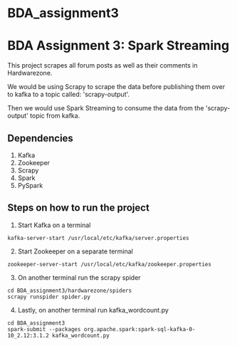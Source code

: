 # BDA_assignment3
 
<h1>BDA Assignment 3: Spark Streaming</h1>

This project scrapes all forum posts as well as their comments in Hardwarezone.

We would be using Scrapy to scrape the data before publishing them over to kafka to a topic called: 'scrapy-output'. 

Then we would use Spark Streaming to consume the data from the 'scrapy-output' topic from kafka. 

<h2>Dependencies</h2>

1. Kafka
2. Zookeeper
3. Scrapy
4. Spark
5. PySpark

<h2>Steps on how to run the project</h2>

1. Start Kafka on a terminal
```
kafka-server-start /usr/local/etc/kafka/server.properties
```

2. Start Zookeeper on a separate terminal
```
zookeeper-server-start /usr/local/etc/kafka/zookeeper.properties
```

3. On another terminal run the scrapy spider
```
cd BDA_assignment3/hardwarezone/spiders
scrapy runspider spider.py
```

4. Lastly, on another terminal run kafka_wordcount.py
```
cd BDA_assignment3
spark-submit --packages org.apache.spark:spark-sql-kafka-0-10_2.12:3.1.2 kafka_wordcount.py
```


